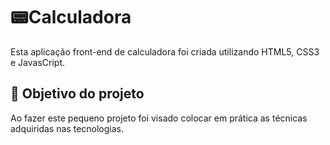# 📟Calculadora

Esta aplicação front-end de calculadora foi criada utilizando HTML5, CSS3 e JavasCript.


## 🌟 Objetivo do projeto
Ao fazer este pequeno projeto foi visado colocar em prática as técnicas adquiridas nas tecnologias.

